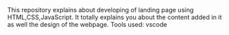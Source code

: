 This repository explains about developing of landing page using HTML,CSS,JavaScript.
It totally explains you about the content added in it as well the design of the webpage.
Tools used:
vscode
